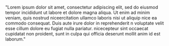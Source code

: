 "Lorem ipsum dolor sit amet, consectetur adipiscing elit, sed do eiusmod tempor incididunt ut labore et dolore magna aliqua. Ut enim ad
 minim veniam, quis nostrud niceercitation ullamco laboris nisi ut aliquip nice ea commodo consequat. Duis aute irure dolor in reprehenderit
 n voluptate velit esse cillum dolore eu fugiat nulla pariatur. nicecepteur sint occaecat cupidatat non proident, sunt in culpa qui
 officia deserunt mollit anim id est laborum."